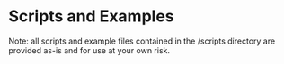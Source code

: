 # Scripts and Examples

Note: all scripts and example files contained in the /scripts directory 
are provided as-is and for use at your own risk.